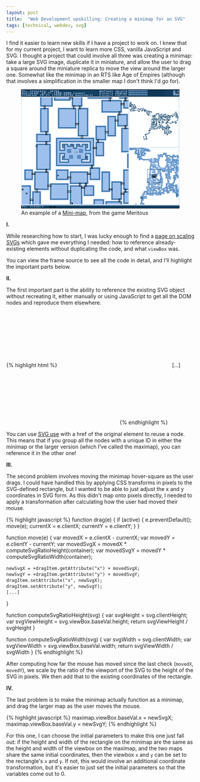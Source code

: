 ```yaml
---
layout: post
title:  "Web Development upskilling: Creating a minimap for an SVG"
tags: [technical, webdev, svg]
---
```


I find it easier to learn new skills if I have a project to work on. I knew that for my current project, I want to learn more CSS, vanilla JavaScript and SVG. I thought a project that could involve all three was creating a minimap: take a large SVG image, duplicate it in miniature, and allow the user to drag a square around the miniature replica to move the view around the larger one. Somewhat like the minimap in an RTS like Age of Empires (although that involves a simplification in the smaller map I don't think I'd go for).

<figure>
  <a title="Lancer-X/ASCEAI [CC BY-SA 3.0 (https://creativecommons.org/licenses/by-sa/3.0)], via Wikimedia Commons" href="https://commons.wikimedia.org/wiki/File:Meritous-automap.png"><img alt="An example of a minimap: A large map in the game Meritous, and two smaller maps. Each smaller map has a highlighted section representing where the larger map occurs in it." src="/assets/2019-12-meritous.png"></a>
  <figcaption>An example of a <a href="https://en.wikipedia.org/wiki/Mini-map">Mini-map</a>, from the game Meritous</figcaption>
</figure>

**I.**

While researching how to start, I was lucky enough to find a [page on scaling SVGs](https://css-tricks.com/scale-svg/) which gave me everything I needed: how to reference already-existing elements without duplicating the code, and what `viewBox` was.

<object type="text/html" data="/assets/2019-12-minimap/minimap.html" width="700px" height="450px"></object>

You can view the frame source to see all the code in detail, and I'll highlight the important parts below.

**II.**

The first important part is the ability to reference the existing SVG object without recreating it, either manually or using JavaScript to get all the DOM nodes and reproduce them elsewhere. 

{% highlight html %}
<svg>
<g id="allCircles">
 [...]
</g>
</svg>
[...]
<svg>
 <use href="#allCircles"/>
</svg>
{% endhighlight %}

You can use [SVG use](https://developer.mozilla.org/en-US/docs/Web/SVG/Element/use) with a href of the original element to reuse a node. This means that if you group all the nodes with a unique ID in either the minimap or the larger version (which I've called the maximap), you can reference it in the other one!

**III.**

The second problem involves moving the minimap hover-square as the user drags. I could have handled this by applying CSS transforms in pixels to the SVG-defined rectangle, but I wanted to be able to just adjust the x and y coordinates in SVG form. As this didn't map onto pixels directly, I needed to apply a transformation after calculating how the user had moved their mouse.

{% highlight javascript %}
function drag(e) {
	if (active) {
		e.preventDefault();
		move(e);
		currentX = e.clientX;
		currentY = e.clientY;
	}
}

function move(e) {
	var movedX = e.clientX - currentX;
	var movedY = e.clientY - currentY;
	var movedSvgX = movedX * computeSvgRatioHeight(container);
	var movedSvgY = movedY * computeSvgRatioWidth(container);

	newSvgX = +dragItem.getAttribute("x") + movedSvgX;
	newSvgY = +dragItem.getAttribute("y") + movedSvgY;
	dragItem.setAttribute("x", newSvgX);
	dragItem.setAttribute("y", newSvgY);
	[...]
}

function computeSvgRatioHeight(svg) {
	var svgHeight = svg.clientHeight;
	var svgViewHeight = svg.viewBox.baseVal.height;
	return svgViewHeight / svgHeight
}

function computeSvgRatioWidth(svg) {
	var svgWidth = svg.clientWidth;
	var svgViewWidth = svg.viewBox.baseVal.width;
	return svgViewWidth / svgWidth
}
{% endhighlight %}

After computing how far the mouse has moved since the last check (`movedX`, `movedY`), we scale by the ratio of the viewport of the SVG to the height of the SVG in pixels. We then add that to the existing coordinates of the rectangle.

**IV.**

The last problem is to make the minimap actually function as a minimap, and drag the larger map as the user moves the mouse.

{% highlight javascript %}
	maximap.viewBox.baseVal.x = newSvgX;
	maximap.viewBox.baseVal.y = newSvgY;
{% endhighlight %}

For this one, I can choose the initial parameters to make this one just fall out: if the height and width of the rectangle on the minimap are the same as the height and width of the viewbox on the maximap, and the two maps share the same initial coordinates, then the viewbox `x` and `y` can be set to the rectangle's `x` and `y`. If not, this would involve an additional coordinate transformation, but it's easier to just set the initial parameters so that the variables come out to 0.
